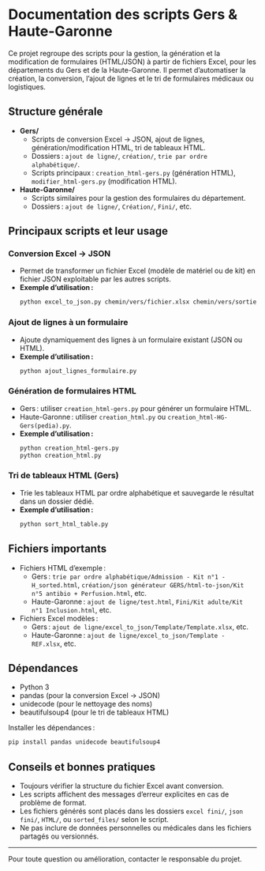 # Documentation des scripts Gers & Haute-Garonne

Ce projet regroupe des scripts pour la gestion, la génération et la modification de formulaires (HTML/JSON) à partir de fichiers Excel, pour les départements du Gers et de la Haute-Garonne. Il permet d’automatiser la création, la conversion, l’ajout de lignes et le tri de formulaires médicaux ou logistiques.

## Structure générale

- **Gers/**
  - Scripts de conversion Excel → JSON, ajout de lignes, génération/modification HTML, tri de tableaux HTML.
  - Dossiers : `ajout de ligne/`, `création/`, `trie par ordre alphabétique/`.
  - Scripts principaux : `creation_html-gers.py` (génération HTML), `modifier_html-gers.py` (modification HTML).
- **Haute-Garonne/**
  - Scripts similaires pour la gestion des formulaires du département.
  - Dossiers : `ajout de ligne/`, `Création/`, `Fini/`, etc.

## Principaux scripts et leur usage

### Conversion Excel → JSON
- Permet de transformer un fichier Excel (modèle de matériel ou de kit) en fichier JSON exploitable par les autres scripts.
- **Exemple d’utilisation :**
  ```bash
  python excel_to_json.py chemin/vers/fichier.xlsx chemin/vers/sortie.json
  ```

### Ajout de lignes à un formulaire
- Ajoute dynamiquement des lignes à un formulaire existant (JSON ou HTML).
- **Exemple d’utilisation :**
  ```bash
  python ajout_lignes_formulaire.py
  ```

### Génération de formulaires HTML
- Gers : utiliser `creation_html-gers.py` pour générer un formulaire HTML.
- Haute-Garonne : utiliser `creation_html.py` ou `creation_html-HG-Gers(pedia).py`.
- **Exemple d’utilisation :**
  ```bash
  python creation_html-gers.py
  python creation_html.py
  ```

### Tri de tableaux HTML (Gers)
- Trie les tableaux HTML par ordre alphabétique et sauvegarde le résultat dans un dossier dédié.
- **Exemple d’utilisation :**
  ```bash
  python sort_html_table.py
  ```

## Fichiers importants
- Fichiers HTML d’exemple :
  - Gers : `trie par ordre alphabétique/Admission - Kit n°1 - H_sorted.html`, `création/json générateur GERS/html-to-json/Kit n°5 antibio + Perfusion.html`, etc.
  - Haute-Garonne : `ajout de ligne/test.html`, `Fini/Kit adulte/Kit n°1 Inclusion.html`, etc.
- Fichiers Excel modèles :
  - Gers : `ajout de ligne/excel_to_json/Template/Template.xlsx`, etc.
  - Haute-Garonne : `ajout de ligne/excel_to_json/Template - REF.xlsx`, etc.

## Dépendances
- Python 3
- pandas (pour la conversion Excel → JSON)
- unidecode (pour le nettoyage des noms)
- beautifulsoup4 (pour le tri de tableaux HTML)

Installer les dépendances :
```bash
pip install pandas unidecode beautifulsoup4
```

## Conseils et bonnes pratiques
- Toujours vérifier la structure du fichier Excel avant conversion.
- Les scripts affichent des messages d’erreur explicites en cas de problème de format.
- Les fichiers générés sont placés dans les dossiers `excel fini/`, `json fini/`, `HTML/`, ou `sorted_files/` selon le script.
- Ne pas inclure de données personnelles ou médicales dans les fichiers partagés ou versionnés.

---
Pour toute question ou amélioration, contacter le responsable du projet.
